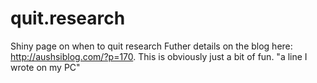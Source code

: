 # quit.research
Shiny page on when to quit research
Futher details on the blog here: http://aushsiblog.com/?p=170. This is obviously just a bit of fun.
"a line I wrote on my PC"  
